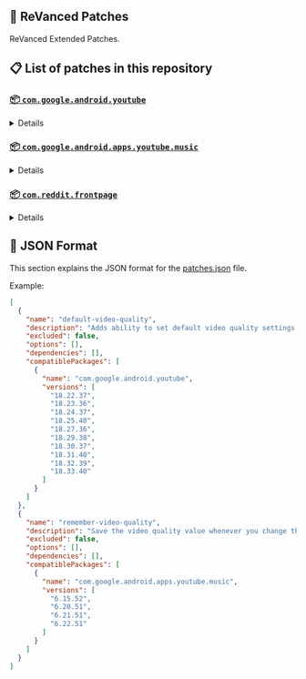 ## 🧩 ReVanced Patches

ReVanced Extended Patches.

## 📋 List of patches in this repository

### [📦 `com.google.android.youtube`](https://play.google.com/store/apps/details?id=com.google.android.youtube)
<details>

| 💊 Patch | 📜 Description | 🏹 Target Version |
|:--------:|:--------------:|:-----------------:|
| `add-splash-animation` | Adds splash animation, which was removed in YT v18.19.36+. This patch cannot be used with 'custom-branding-icon' patch | 18.22.37 ~ 18.33.40 |
| `alternative-thumbnails` | Adds an option to replace video thumbnails with still image captures of the video. | 18.22.37 ~ 18.33.40 |
| `append-time-stamps-information` | Add the current video quality or playback speed in brackets next to the current time. | 18.22.37 ~ 18.33.40 |
| `bypass-ambient-mode-restrictions` | Bypass ambient mode restrictions in battery saver mode. | 18.22.37 ~ 18.33.40 |
| `change-homepage` | Change home page to subscription feed. | 18.22.37 ~ 18.33.40 |
| `custom-branding-youtube-name` | Rename the YouTube app to the name specified in options.json. | 18.22.37 ~ 18.33.40 |
| `custom-branding-icon-mmt` | Changes the YouTube launcher icon to MMT. | 18.22.37 ~ 18.33.40 |
| `custom-branding-icon-revancify-blue` | Changes the YouTube launcher icon to Revancify Blue. | 18.22.37 ~ 18.33.40 |
| `custom-branding-icon-revancify-red` | Changes the YouTube launcher icon to Revancify Red. | 18.22.37 ~ 18.33.40 |
| `custom-double-tap-length` | Add 'double-tap to seek' value. | 18.22.37 ~ 18.33.40 |
| `custom-package-name` | Specifies the package name for YouTube and YT Music in the MicroG build. | all |
| `custom-playback-speed` | Adds more playback speed options. | 18.22.37 ~ 18.33.40 |
| `custom-seekbar-color` | Change seekbar color in video player and video thumbnails. | 18.22.37 ~ 18.33.40 |
| `custom-speed-overlay` | Customize 'Play at 2x speed' while holding down. | 18.22.37 ~ 18.33.40 |
| `default-playback-speed` | Adds ability to set default playback speed settings. | 18.22.37 ~ 18.33.40 |
| `default-video-quality` | Adds ability to set default video quality settings. | 18.22.37 ~ 18.33.40 |
| `disable-quic-protocol` | Disable CronetEngine's QUIC protocol. | 18.22.37 ~ 18.33.40 |
| `disable-shorts-on-startup` | Disables playing YouTube Shorts when launching YouTube. | 18.22.37 ~ 18.33.40 |
| `disable-auto-captions` | Disables forced auto captions. | 18.22.37 ~ 18.33.40 |
| `disable-haptic-feedback` | Disable haptic feedback when swiping. | 18.22.37 ~ 18.33.40 |
| `disable-hdr-video` | Disable HDR video. | 18.22.37 ~ 18.33.40 |
| `disable-landscape-mode` | Disable landscape mode when entering fullscreen. | 18.22.37 ~ 18.33.40 |
| `disable-pip-notification` | Disable pip notification when you first launch pip mode. | 18.22.37 ~ 18.33.40 |
| `enable-compact-controls-overlay` | Enables compact control overlay. | 18.22.37 ~ 18.33.40 |
| `enable-debug-logging` | Adds debugging options. | 18.22.37 ~ 18.33.40 |
| `enable-external-browser` | Open url outside the app in an external browser. | 18.22.37 ~ 18.33.40 |
| `enable-minimized-playback` | Enables minimized and background playback. | 18.22.37 ~ 18.33.40 |
| `enable-new-comment-popup-panels` | Enables a new type of comment popup panel in the shorts player. | 18.22.37 ~ 18.33.40 |
| `enable-new-splash-animation` | Enables a new type of splash animation. | 18.22.37 ~ 18.33.40 |
| `enable-new-thumbnail-preview` | Enables a new type of thumbnail preview. | 18.22.37 ~ 18.33.40 |
| `enable-old-quality-layout` | Enables the original quality flyout menu. | 18.22.37 ~ 18.33.40 |
| `enable-open-links-directly` | Skips over redirection URLs to external links. | 18.22.37 ~ 18.33.40 |
| `enable-seekbar-tapping` | Enables tap-to-seek on the seekbar of the video player. | 18.22.37 ~ 18.33.40 |
| `enable-tablet-mini-player` | Enables the tablet mini player layout. | 18.22.37 ~ 18.33.40 |
| `enable-tablet-navigation-bar` | Enables the tablet navigation bar. | 18.22.37 ~ 18.33.40 |
| `enable-wide-search-bar` | Replaces the search icon with a wide search bar. This will hide the YouTube logo when active. | 18.22.37 ~ 18.33.40 |
| `force-opus-codec` | Forces the OPUS codec for audios. | 18.22.37 ~ 18.33.40 |
| `force-vp9-codec` | Forces the VP9 codec for videos. | 18.22.37 ~ 18.33.40 |
| `force-hide-player-button-background` | Force hides the background from the video player buttons. | 18.22.37 ~ 18.33.40 |
| `force-premium-heading` | Forces premium heading on the homepage. | 18.22.37 ~ 18.33.40 |
| `header-switch` | Add switch to change header. | 18.22.37 ~ 18.33.40 |
| `hide-account-menu` | Hide account menu elements. | 18.22.37 ~ 18.33.40 |
| `hide-auto-player-popup-panels` | Hide automatic popup panels (playlist or live chat) on video player. | 18.22.37 ~ 18.33.40 |
| `hide-autoplay-button` | Hides the autoplay button in the video player. | 18.22.37 ~ 18.33.40 |
| `hide-autoplay-preview` | Hides the autoplay preview container in the fullscreen. | 18.22.37 ~ 18.33.40 |
| `hide-button-container` | Adds the options to hide action buttons under a video. | 18.22.37 ~ 18.33.40 |
| `hide-captions-button` | Hides the captions button in the video player. | 18.22.37 ~ 18.33.40 |
| `hide-cast-button` | Hides the cast button in the video player. | 18.22.37 ~ 18.33.40 |
| `hide-category-bar` | Hides the category bar in video feeds. | 18.22.37 ~ 18.33.40 |
| `hide-channel-avatar-section` | Hides the channel avatar section of the subscription feed. | 18.22.37 ~ 18.33.40 |
| `hide-channel-watermark` | Hides creator's watermarks on videos. | 18.22.37 ~ 18.33.40 |
| `hide-collapse-button` | Hides the collapse button in the video player. | 18.22.37 ~ 18.33.40 |
| `hide-comment-component` | Hides components related to comments. | 18.22.37 ~ 18.33.40 |
| `hide-crowdfunding-box` | Hides the crowdfunding box between the player and video description. | 18.22.37 ~ 18.33.40 |
| `hide-description-components` | Hides description components. | 18.22.37 ~ 18.33.40 |
| `hide-double-tap-overlay-filter` | Hides the double tap dark filter layer. | 18.22.37 ~ 18.33.40 |
| `hide-end-screen-cards` | Hides the suggested video cards at the end of a video in fullscreen. | 18.22.37 ~ 18.33.40 |
| `hide-end-screen-overlay` | Hide end screen overlay on swipe controls. | 18.22.37 ~ 18.33.40 |
| `hide-feed-flyout-panel` | Hides feed flyout panel components. | 18.22.37 ~ 18.33.40 |
| `hide-filmstrip-overlay` | Hide filmstrip overlay on swipe controls. | 18.22.37 ~ 18.33.40 |
| `hide-floating-microphone` | Hides the floating microphone button which appears in search. | 18.22.37 ~ 18.33.40 |
| `hide-fullscreen-panels` | Hides video description and comments panel in fullscreen view. | 18.22.37 ~ 18.33.40 |
| `hide-general-ads` | Hides general ads. | 18.22.37 ~ 18.33.40 |
| `hide-handle` | Hides the handle in the account switcher. | 18.22.37 ~ 18.33.40 |
| `hide-info-cards` | Hides info-cards in videos. | 18.22.37 ~ 18.33.40 |
| `hide-latest-videos-button` | Hides latest videos button in home feed. | 18.22.37 ~ 18.33.40 |
| `hide-layout-components` | Hides general layout components. | 18.22.37 ~ 18.33.40 |
| `hide-load-more-button` | Hides the button under videos that loads similar videos. | 18.22.37 ~ 18.33.40 |
| `hide-mix-playlists` | Hides mix playlists from home feed and video player. | 18.22.37 ~ 18.33.40 |
| `hide-music-button` | Hides the YouTube Music button in the video player. | 18.22.37 ~ 18.33.40 |
| `hide-navigation-buttons` | Adds options to hide or change navigation buttons. | 18.22.37 ~ 18.33.40 |
| `hide-navigation-label` | Hide navigation bar labels. | 18.22.37 ~ 18.33.40 |
| `hide-player-button-background` | Hide player button background. | 18.22.37 ~ 18.33.40 |
| `hide-player-flyout-panel` | Hides player flyout panel components. | 18.22.37 ~ 18.33.40 |
| `hide-player-overlay-filter` | Hides the dark filter layer from the player's background. | 18.22.37 ~ 18.33.40 |
| `hide-previous-next-button` | Hides the previous and next button in the player controller. | 18.22.37 ~ 18.33.40 |
| `hide-quick-actions` | Adds the options to hide quick actions components in the fullscreen. | 18.22.37 ~ 18.33.40 |
| `hide-seek-message` | Hides the 'Slide left or right to seek' message container. | 18.22.37 ~ 18.33.40 |
| `hide-seekbar` | Hides the seekbar in video player and video thumbnails. | 18.22.37 ~ 18.33.40 |
| `hide-shorts-components` | Hides other Shorts components. | 18.22.37 ~ 18.33.40 |
| `hide-snack-bar` | Hides the snack bar action popup. | 18.22.37 ~ 18.33.40 |
| `hide-suggested-actions` | Hide the suggested actions bar inside the player. | 18.22.37 ~ 18.33.40 |
| `hide-suggested-video-overlay` | Hide the suggested video overlay to play next. | 18.22.37 ~ 18.33.40 |
| `hide-suggestions-shelf` | Hides the suggestions shelf. | 18.22.37 ~ 18.33.40 |
| `hide-time-stamp` | Hides timestamp in video player. | 18.22.37 ~ 18.33.40 |
| `hide-tooltip-content` | Hides the tooltip box that appears on first install. | 18.22.37 ~ 18.33.40 |
| `hide-trending-searches` | Hide trending searches in the search bar. | 18.22.37 ~ 18.33.40 |
| `hide-video-ads` | Hides ads in the video player. | 18.22.37 ~ 18.33.40 |
| `language-switch` | Add language switch toggle. | 18.22.37 ~ 18.33.40 |
| `layout-switch` | Tricks the dpi to use some tablet/phone layouts. | 18.22.37 ~ 18.33.40 |
| `materialyou` | Enables MaterialYou theme for Android 12+ | 18.22.37 ~ 18.33.40 |
| `microg-support` | Allows ReVanced Extended to run without root and under a different package name with MicroG. | 18.22.37 ~ 18.33.40 |
| `overlay-buttons` | Add overlay buttons to the player. | 18.22.37 ~ 18.33.40 |
| `return-youtube-dislike` | Shows the dislike count of videos using the Return YouTube Dislike API. | 18.22.37 ~ 18.33.40 |
| `settings` | Applies mandatory patches to implement ReVanced Extended Settings into the application. | 18.22.37 ~ 18.33.40 |
| `sponsorblock` | Integrates SponsorBlock which allows skipping video segments such as sponsored content. | 18.22.37 ~ 18.33.40 |
| `spoof-app-version` | Tricks YouTube into thinking, you are running an older version of the app. One of the side effects also includes restoring the old UI. | 18.22.37 ~ 18.33.40 |
| `spoof-player-parameters` | Spoofs player parameters to prevent playback issues. | 18.22.37 ~ 18.33.40 |
| `swipe-controls` | Adds volume and brightness swipe controls. | 18.22.37 ~ 18.33.40 |
| `theme` | Change the app's theme to the values specified in options.json. | 18.22.37 ~ 18.33.40 |
| `translations` | Add Crowdin translations for YouTube. | 18.22.37 ~ 18.33.40 |
</details>

### [📦 `com.google.android.apps.youtube.music`](https://play.google.com/store/apps/details?id=com.google.android.apps.youtube.music)
<details>

| 💊 Patch | 📜 Description | 🏹 Target Version |
|:--------:|:--------------:|:-----------------:|
| `amoled` | Applies pure black theme on some components. | 6.15.52 ~ 6.22.51 |
| `background-play` | Enables playing music in the background. | 6.15.52 ~ 6.22.51 |
| `bitrate-default-value` | Set the audio quality to "Always High" when you first install the app. | 6.15.52 ~ 6.22.51 |
| `certificate-spoof` | Spoofs the YouTube Music certificate for Android Auto. | 6.15.52 ~ 6.22.51 |
| `custom-branding-music-name` | Rename the YouTube Music app to the name specified in options.json. | 6.15.52 ~ 6.22.51 |
| `custom-branding-icon-mmt` | Changes the YouTube Music launcher icon to MMT. | 6.15.52 ~ 6.22.51 |
| `custom-branding-icon-revancify-blue` | Changes the YouTube Music launcher icon to Revancify Blue. | 6.15.52 ~ 6.22.51 |
| `custom-branding-icon-revancify-red` | Changes the YouTube Music launcher icon to Revancify Red. | 6.15.52 ~ 6.22.51 |
| `custom-package-name` | Specifies the package name for YouTube and YT Music in the MicroG build. | all |
| `custom-playback-speed` | Adds more playback speed options. | 6.15.52 ~ 6.22.51 |
| `disable-auto-captions` | Disables forced auto captions. | 6.15.52 ~ 6.22.51 |
| `enable-black-navigation-bar` | Sets the navigation bar color to black. | 6.15.52 ~ 6.22.51 |
| `enable-color-match-player` | Matches the color of the mini player and the fullscreen player. | 6.15.52 ~ 6.22.51 |
| `enable-compact-dialog` | Enable compact dialog on phone. | 6.15.52 ~ 6.22.51 |
| `enable-custom-filter` | Enables custom filter to hide layout components. | 6.15.52 ~ 6.22.51 |
| `enable-debug-logging` | Adds debugging options. | 6.15.52 ~ 6.22.51 |
| `enable-force-minimized-player` | Keep player permanently minimized even if another track is played. | 6.15.52 ~ 6.22.51 |
| `enable-landscape-mode` | Enables entry into landscape mode by screen rotation on the phone. | 6.15.52 ~ 6.22.51 |
| `enable-minimized-playback` | Enables minimized playback on Kids music. | 6.15.52 ~ 6.22.51 |
| `enable-new-layout` | Enable new player layouts. | 6.15.52 ~ 6.22.51 |
| `enable-old-style-library-shelf` | Return the library shelf to old style. | 6.15.52 ~ 6.22.51 |
| `enable-old-style-miniplayer` | Return the miniplayers to old style. | 6.15.52 ~ 6.22.51 |
| `enable-opus-codec` | Enable opus codec when playing audio. | 6.15.52 ~ 6.22.51 |
| `enable-playback-speed` | Add playback speed button to the flyout panel. | 6.15.52 ~ 6.22.51 |
| `enable-sleep-timer` | Add sleep timer to flyout menu. | 6.15.52 ~ 6.22.51 |
| `enable-zen-mode` | Adds a grey tint to the video player to reduce eye strain. | 6.15.52 ~ 6.22.51 |
| `exclusive-audio-playback` | Enables the option to play music without video. | 6.15.52 ~ 6.22.51 |
| `hide-account-menu` | Hide account menu elements. | 6.15.52 ~ 6.22.51 |
| `hide-action-bar-label` | Hide labels in action bar. | 6.15.52 ~ 6.22.51 |
| `hide-button-shelf` | Hides the button shelf from homepage and explorer. | 6.15.52 ~ 6.22.51 |
| `hide-carousel-shelf` | Hides the carousel shelf from homepage and explorer. | 6.15.52 ~ 6.22.51 |
| `hide-cast-button` | Hides the cast button. | 6.15.52 ~ 6.22.51 |
| `hide-category-bar` | Hides the music category bar at the top of the homepage. | 6.15.52 ~ 6.22.51 |
| `hide-channel-guidelines` | Hides channel guidelines at the top of comments. | 6.15.52 ~ 6.22.51 |
| `hide-emoji-picker` | Hides emoji picker at the comments box. | 6.15.52 ~ 6.22.51 |
| `hide-flyout-panel` | Hides flyout panel components. | 6.15.52 ~ 6.22.51 |
| `hide-get-premium` | Hides "Get Premium" label from the account menu or settings. | 6.15.52 ~ 6.22.51 |
| `hide-handle` | Hides the handle in the account switcher. | 6.15.52 ~ 6.22.51 |
| `hide-music-ads` | Hides ads before playing a music. | 6.15.52 ~ 6.22.51 |
| `hide-navigation-bar-component` | Hides navigation bar components. | 6.15.52 ~ 6.22.51 |
| `hide-new-playlist-button` | Hides the "New playlist" button in the library. | 6.15.52 ~ 6.22.51 |
| `hide-playlist-card` | Hides the playlist card from homepage. | 6.15.52 ~ 6.22.51 |
| `hide-radio-button` | Hides start radio button. | 6.15.52 ~ 6.22.51 |
| `hide-taste-builder` | Hides the "Tell us which artists you like" card from homepage. | 6.15.52 ~ 6.22.51 |
| `hide-terms-container` | Hides terms of service container at the account menu. | 6.15.52 ~ 6.22.51 |
| `hide-tooltip-content` | Hides the tooltip box that appears on first install. | 6.15.52 ~ 6.22.51 |
| `hook-download-button` | Replaces the offline download button with an external download button. | 6.15.52 ~ 6.22.51 |
| `microg-support` | Allows ReVanced Extended Music to run without root and under a different package name with MicroG. | 6.15.52 ~ 6.22.51 |
| `remember-playback-speed` | Save the playback speed value whenever you change the playback speed. | 6.15.52 ~ 6.22.51 |
| `remember-repeat-state` | Remembers the state of the repeat. | 6.15.52 ~ 6.22.51 |
| `remember-shuffle-state` | Remembers the state of the shuffle. | 6.15.52 ~ 6.22.51 |
| `remember-video-quality` | Save the video quality value whenever you change the video quality. | 6.15.52 ~ 6.22.51 |
| `replace-cast-button` | Replace the cast button in the player with the open music button. | 6.15.52 ~ 6.22.51 |
| `replace-dismiss-queue` | Replace dismiss queue menu to watch on YouTube. | 6.15.52 ~ 6.22.51 |
| `return-youtube-dislike` | Shows the dislike count of videos using the Return YouTube Dislike API. | 6.15.52 ~ 6.22.51 |
| `settings` | Adds settings for ReVanced Extended to YouTube Music. | 6.15.52 ~ 6.22.51 |
| `sponsorblock` | Integrates SponsorBlock which allows skipping video segments such as sponsored content. | 6.15.52 ~ 6.22.51 |
| `spoof-app-version` | Spoof the YouTube Music client version. | 6.15.52 ~ 6.22.51 |
| `start-page` | Set the default start page. | 6.15.52 ~ 6.22.51 |
| `translations` | Add Crowdin translations for YouTube Music. | 6.15.52 ~ 6.22.51 |
</details>

### [📦 `com.reddit.frontpage`](https://play.google.com/store/apps/details?id=com.reddit.frontpage)
<details>

| 💊 Patch | 📜 Description | 🏹 Target Version |
|:--------:|:--------------:|:-----------------:|
| `disable-screenshot-popup` | Disables the popup that shows up when taking a screenshot. | all |
| `hide-ads` | Hides ads from the Reddit. | all |
| `hide-navigation-buttons` | Hide buttons at navigation bar. | all |
| `hide-place-button` | Hide r/place button in toolbar. | all |
| `open-links-directly` | Skips over redirection URLs to external links. | all |
| `open-links-externally` | Open links outside of the app directly in your browser. | all |
| `premium-icon` | Unlocks premium icons. | all |
| `reddit-settings` | Adds ReVanced Extended Settings to Reddit. | all |
| `sanitize-sharing-links` | Removes (tracking) query parameters from the URLs when sharing links. | all |
</details>



## 📝 JSON Format

This section explains the JSON format for the [patches.json](patches.json) file.

Example:

```json
[
  {
    "name": "default-video-quality",
    "description": "Adds ability to set default video quality settings.",
    "excluded": false,
    "options": [],
    "dependencies": [],
    "compatiblePackages": [
      {
        "name": "com.google.android.youtube",
        "versions": [
          "18.22.37",
          "18.23.36",
          "18.24.37",
          "18.25.40",
          "18.27.36",
          "18.29.38",
          "18.30.37",
          "18.31.40",
          "18.32.39",
          "18.33.40"
        ]
      }
    ]
  },
  {
    "name": "remember-video-quality",
    "description": "Save the video quality value whenever you change the video quality.",
    "excluded": false,
    "options": [],
    "dependencies": [],
    "compatiblePackages": [
      {
        "name": "com.google.android.apps.youtube.music",
        "versions": [
          "6.15.52",
          "6.20.51",
          "6.21.51",
          "6.22.51"
        ]
      }
    ]
  }
]
```
